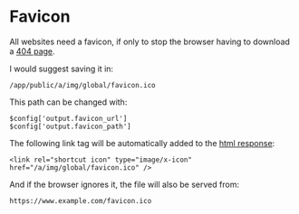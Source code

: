 
# Favicon

All websites need a favicon, if only to stop the browser having to download a [404 page](https://developer.yahoo.com/performance/rules.html#favicon).

I would suggest saving it in:

	/app/public/a/img/global/favicon.ico

This path can be changed with:

	$config['output.favicon_url']
	$config['output.favicon_path']

The following link tag will be automatically added to the [html response](../../doc/system/response.md):

	<link rel="shortcut icon" type="image/x-icon" href="/a/img/global/favicon.ico" />

And if the browser ignores it, the file will also be served from:

	https://www.example.com/favicon.ico
